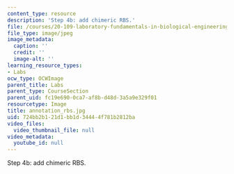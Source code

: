 ```yaml
---
content_type: resource
description: 'Step 4b: add chimeric RBS.'
file: /courses/20-109-laboratory-fundamentals-in-biological-engineering-fall-2007/724bb2b121d1bb1d34444f781b2812ba_annotation_rbs.jpg
file_type: image/jpeg
image_metadata:
  caption: ''
  credit: ''
  image-alt: ''
learning_resource_types:
- Labs
ocw_type: OCWImage
parent_title: Labs
parent_type: CourseSection
parent_uid: fc19e690-0ca7-af8b-d48d-3a5a9e329f01
resourcetype: Image
title: annotation_rbs.jpg
uid: 724bb2b1-21d1-bb1d-3444-4f781b2812ba
video_files:
  video_thumbnail_file: null
video_metadata:
  youtube_id: null
---
```

Step 4b: add chimeric RBS.

